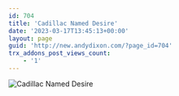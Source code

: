 ```yaml
---
id: 704
title: 'Cadillac Named Desire'
date: '2023-03-17T13:45:13+00:00'
layout: page
guid: 'http://new.andydixon.com/?page_id=704'
trx_addons_post_views_count:
    - '1'
---
```


![Cadillac Named Desire](https://i0.wp.com/assets.g8x2.ldn.idrivee2-23.com/posters/Cadillac%20Named%20Desire%2001.jpg?w=1200&ssl=1 "Cadillac Named Desire")
